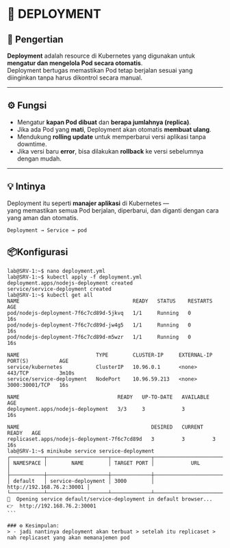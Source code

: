 # 🚀 DEPLOYMENT

## 🧩 Pengertian
**Deployment** adalah resource di Kubernetes yang digunakan untuk **mengatur dan mengelola Pod secara otomatis**.  
Deployment bertugas memastikan Pod tetap berjalan sesuai yang diinginkan tanpa harus dikontrol secara manual.

---

## ⚙️ Fungsi
- Mengatur **kapan Pod dibuat** dan **berapa jumlahnya (replica)**.  
- Jika ada Pod yang **mati**, Deployment akan otomatis **membuat ulang**.  
- Mendukung **rolling update** untuk memperbarui versi aplikasi tanpa downtime.  
- Jika versi baru **error**, bisa dilakukan **rollback** ke versi sebelumnya dengan mudah.  

---

## 💡 Intinya
Deployment itu seperti **manajer aplikasi** di Kubernetes —  
yang memastikan semua Pod berjalan, diperbarui, dan diganti dengan cara yang aman dan otomatis.
```
Deployment → Service → pod
```

## 📦Konfigurasi
````
lab@SRV-1:~$ nano deployment.yml
lab@SRV-1:~$ kubectl apply -f deployment.yml
deployment.apps/nodejs-deployment created
service/service-deployment created 
lab@SRV-1:~$ kubectl get all
NAME                                     READY   STATUS    RESTARTS   AGE
pod/nodejs-deployment-7f6c7cd89d-5jkvq   1/1     Running   0          16s
pod/nodejs-deployment-7f6c7cd89d-jw4g5   1/1     Running   0          16s
pod/nodejs-deployment-7f6c7cd89d-m5wzr   1/1     Running   0          16s

NAME                         TYPE        CLUSTER-IP     EXTERNAL-IP   PORT(S)          AGE
service/kubernetes           ClusterIP   10.96.0.1      <none>        443/TCP          3m10s
service/service-deployment   NodePort    10.96.59.213   <none>        3000:30001/TCP   16s

NAME                                READY   UP-TO-DATE   AVAILABLE   AGE
deployment.apps/nodejs-deployment   3/3     3            3           16s

NAME                                           DESIRED   CURRENT   READY   AGE
replicaset.apps/nodejs-deployment-7f6c7cd89d   3         3         3       16s
lab@SRV-1:~$ minikube service service-deployment
┌───────────┬────────────────────┬─────────────┬───────────────────────────┐
│ NAMESPACE │        NAME        │ TARGET PORT │            URL            │
├───────────┼────────────────────┼─────────────┼───────────────────────────┤
│ default   │ service-deployment │ 3000        │ http://192.168.76.2:30001 │
└───────────┴────────────────────┴─────────────┴───────────────────────────┘
🎉  Opening service default/service-deployment in default browser...
👉  http://192.168.76.2:30001
```

### ⚙️ Kesimpulan:
> - jadi nantinya deployment akan terbuat > setelah itu replicaset > nah replicaset yang akan memanajemen pod